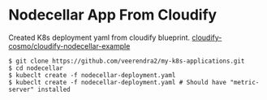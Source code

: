 # Nodecellar App From Cloudify
Created K8s deployment yaml from cloudify blueprint. [cloudify-cosmo/cloudify-nodecellar-example](https://github.com/cloudify-cosmo/cloudify-nodecellar-example)
```
$ git clone https://github.com/veerendra2/my-k8s-applications.git
$ cd nodecellar
$ kubeclt create -f nodecellar-deployment.yaml
$ kubeclt create -f nodecellar-deployment.yaml # Should have "metric-server" installed
```